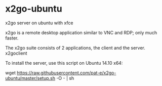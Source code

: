 # x2go-ubuntu
x2go server on ubuntu with xfce

x2go is a remote desktop application similar to VNC and RDP; only much faster.

The x2go suite consists of 2 applications, the client and the server.
x2goclient


To install the server, use this script on Ubuntu 14.10 x64:

wget https://raw.githubusercontent.com/pat-e/x2go-ubuntu/master/setup.sh -O - | sh
